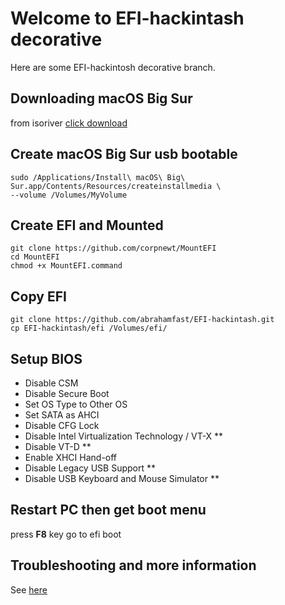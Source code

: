 # Welcome to EFI-hackintash decorative
Here are some EFI-hackintosh decorative branch.


##  Downloading macOS Big Sur

from isoriver [click download](https://isoriver.com/download-your-file-now/?url=https://archive.org/download/macOS.11.BigSur/macOS.11.BigSur.dmg)

## Create macOS **Big Sur** usb bootable
```
sudo /Applications/Install\ macOS\ Big\ Sur.app/Contents/Resources/createinstallmedia \
--volume /Volumes/MyVolume
```


## Create EFI and Mounted

```
git clone https://github.com/corpnewt/MountEFI
cd MountEFI
chmod +x MountEFI.command
```

## Copy EFI 

```
git clone https://github.com/abrahamfast/EFI-hackintash.git
cp EFI-hackintash/efi /Volumes/efi/
```

## Setup BIOS

 - Disable CSM
 - Disable Secure Boot
 - Set OS Type to Other OS
 - Set SATA as AHCI
 - Disable CFG Lock
 - Disable Intel Virtualization Technology / VT-X **
 - Disable VT-D **
 - Enable XHCI Hand-off
 - Disable Legacy USB Support **
 - Disable USB Keyboard and Mouse Simulator **

## Restart PC then get boot menu
press **F8** key go to efi boot


## Troubleshooting and more information
See [here](https://dortania.github.io/troubleshooting/)
